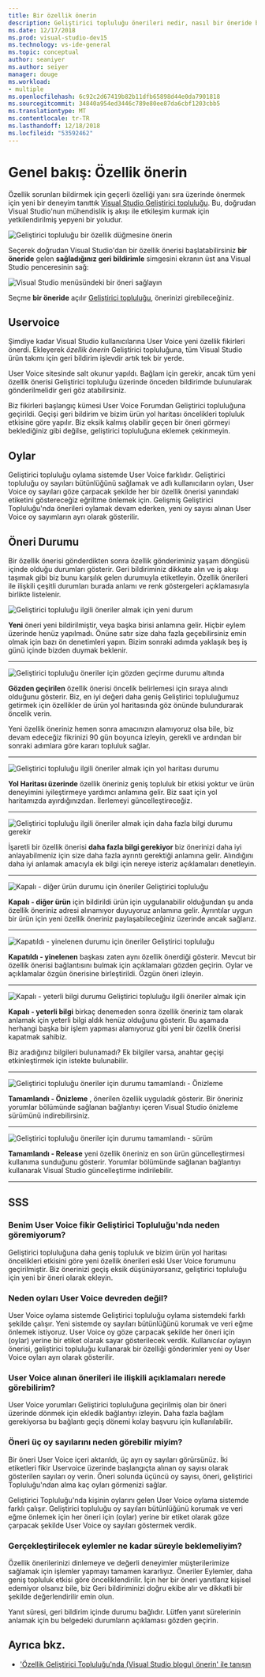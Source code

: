 ```yaml
---
title: Bir özellik önerin
description: Geliştirici topluluğu önerileri nedir, nasıl bir öneride bulunmak ve öneriler Visual Studio yol haritası, Microsoft tarafından nasıl kullanıldığını açıklar.
ms.date: 12/17/2018
ms.prod: visual-studio-dev15
ms.technology: vs-ide-general
ms.topic: conceptual
author: seaniyer
ms.author: seiyer
manager: douge
ms.workload:
- multiple
ms.openlocfilehash: 6c92c2d67419b82b11dfb65898d44e0da7901818
ms.sourcegitcommit: 34840a954ed3446c789e80ee87da6cbf1203cbb5
ms.translationtype: MT
ms.contentlocale: tr-TR
ms.lasthandoff: 12/18/2018
ms.locfileid: "53592462"
---
```

# <a name="overview-suggest-a-feature"></a>Genel bakış: Özellik önerin

Özellik sorunları bildirmek için geçerli özelliği yanı sıra üzerinde önermek için yeni bir deneyim tanıttık [Visual Studio Geliştirici topluluğu](https://developercommunity.visualstudio.com). Bu, doğrudan Visual Studio'nun mühendislik iş akışı ile etkileşim kurmak için yetkilendirilmiş yepyeni bir yoludur.

![Geliştirici topluluğu bir özellik düğmesine önerin](media/suggest-a-feature/suggest-feature-button.png)

Seçerek doğrudan Visual Studio'dan bir özellik önerisi başlatabilirsiniz **bir öneride** gelen **sağladığınız geri bildirimle** simgesini ekranın üst ana Visual Studio penceresinin sağ:

![Visual Studio menüsündeki bir öneri sağlayın](media/suggest-a-feature/provide-suggestion.png)

Seçme **bir öneride** açılır [Geliştirici topluluğu](https://developercommunity.visualstudio.com), önerinizi girebileceğiniz.

## <a name="user-voice"></a>Uservoice

Şimdiye kadar Visual Studio kullanıcılarına User Voice yeni özellik fikirleri önerdi. Ekleyerek *özellik önerin* Geliştirici topluluğuna, tüm Visual Studio ürün takımı için geri bildirim işlevdir artık tek bir yerde.

User Voice sitesinde salt okunur yapıldı. Bağlam için gerekir, ancak tüm yeni özellik önerisi Geliştirici topluluğu üzerinde önceden bildirimde bulunularak gönderilmelidir geri göz atabilirsiniz.

Biz fikirleri başlangıç kümesi User Voice Forumdan Geliştirici topluluğuna geçirildi. Geçişi geri bildirim ve bizim ürün yol haritası öncelikleri topluluk etkisine göre yapılır. Biz eksik kalmış olabilir geçen bir öneri görmeyi beklediğiniz gibi değilse, geliştirici topluluğuna eklemek çekinmeyin.

## <a name="votes"></a>Oylar

Geliştirici topluluğu oylama sistemde User Voice farklıdır. Geliştirici topluluğu oy sayıları bütünlüğünü sağlamak ve adlı kullanıcıların oyları, User Voice oy sayıları göze çarpacak şekilde her bir özellik önerisi yanındaki etiketini göstereceğiz eğriltme önlemek için. Gelişmiş Geliştirici Topluluğu'nda önerileri oylamak devam ederken, yeni oy sayısı alınan User Voice oy sayımların ayrı olarak gösterilir.

## <a name="suggestion-status"></a>Öneri Durumu

Bir özellik önerisi gönderdikten sonra özellik gönderiminiz yaşam döngüsü içinde olduğu durumları gösterir. Geri bildiriminiz dikkate alın ve iş akışı taşımak gibi biz bunu karşılık gelen durumuyla etiketleyin. Özellik önerileri ile ilişkili çeşitli durumları burada anlamı ve renk göstergeleri açıklamasıyla birlikte listelenir.

![Geliştirici topluluğu ilgili öneriler almak için yeni durum](../ide/media/SuggestStates/New.jpg)

**Yeni** öneri yeni bildirilmiştir, veya başka birisi anlamına gelir. Hiçbir eylem üzerinde henüz yapılmadı. Önüne satır size daha fazla geçebilirsiniz emin olmak için bazı ön denetimleri yapın. Bizim sonraki adımda yaklaşık beş iş günü içinde bizden duymak beklenir.

- - -

![Geliştirici topluluğu öneriler için gözden geçirme durumu altında](../ide/media/SuggestStates/UnderReview.jpg)

**Gözden geçirilen** özellik önerisi öncelik belirlemesi için sıraya alındı olduğunu gösterir. Biz, en iyi değeri daha geniş Geliştirici topluluğumuz getirmek için özellikler de ürün yol haritasında göz önünde bulundurarak öncelik verin.

Yeni özellik öneriniz hemen sonra amacınızın alamıyoruz olsa bile, biz devam edeceğiz fikrinizi 90 gün boyunca izleyin, gerekli ve ardından bir sonraki adımlara göre kararı topluluk sağlar.

- - -

![Geliştirici topluluğu ilgili öneriler almak için yol haritası durumu](../ide/media/SuggestStates/OnRoadmap.jpg)

**Yol Haritası üzerinde** özellik öneriniz geniş topluluk bir etkisi yoktur ve ürün deneyimini iyileştirmeye yardımcı anlamına gelir. Biz saat için yol haritamızda ayırdığınızdan. İlerlemeyi güncelleştireceğiz.

- - -

![Geliştirici topluluğu ilgili öneriler almak için daha fazla bilgi durumu gerekir](../ide/media/SuggestStates/NeedMoreInfo.jpg)

İşaretli bir özellik önerisi **daha fazla bilgi gerekiyor** biz önerinizi daha iyi anlayabilmeniz için size daha fazla ayrıntı gerektiği anlamına gelir. Alındığını daha iyi anlamak amacıyla ek bilgi için nereye isteriz açıklamaları denetleyin.

- - -

![Kapalı - diğer ürün durumu için öneriler Geliştirici topluluğu](../ide/media/SuggestStates/ClosedOtherProduct.jpg)

**Kapalı - diğer ürün** için bildirildi ürün için uygulanabilir olduğundan şu anda özellik öneriniz adresi alınamıyor duyuyoruz anlamına gelir. Ayrıntılar uygun bir ürün için yeni özellik öneriniz paylaşabileceğiniz üzerinde ancak sağlarız.

- - -

![Kapatıldı - yinelenen durumu için öneriler Geliştirici topluluğu](../ide/media/SuggestStates/ClosedDuplicate.jpg)

**Kapatıldı - yinelenen** başkası zaten aynı özellik önerdiği gösterir. Mevcut bir özellik önerisi bağlantısını bulmak için açıklamaları gözden geçirin. Oylar ve açıklamalar özgün önerisine birleştirildi. Özgün öneri izleyin.

- - -

![Kapalı - yeterli bilgi durumu Geliştirici topluluğu ilgili öneriler almak için](../ide/media/SuggestStates/ClosedNotEnoughInfo.jpg)

**Kapalı - yeterli bilgi** birkaç denemeden sonra özellik öneriniz tam olarak anlamak için yeterli bilgi aldık henüz olduğunu gösterir. Bu aşamada herhangi başka bir işlem yapması alamıyoruz gibi yeni bir özellik önerisi kapatmak sahibiz.

Biz aradığınız bilgileri bulunamadı? Ek bilgiler varsa, anahtar geçişi etkinleştirmek için istekte bulunabilir.

- - -

![Geliştirici topluluğu öneriler için durumu tamamlandı - Önizleme](../ide/media/SuggestStates/CompletedPreview.jpg)

**Tamamlandı - Önizleme** , önerilen özellik uyguladık gösterir. Bir öneriniz yorumlar bölümünde sağlanan bağlantıyı içeren Visual Studio önizleme sürümünü indirebilirsiniz.

- - -

![Geliştirici topluluğu öneriler için durumu tamamlandı - sürüm](../ide/media/SuggestStates/CompletedRelease.jpg)

**Tamamlandı - Release** yeni özellik öneriniz en son ürün güncelleştirmesi kullanıma sunduğunu gösterir. Yorumlar bölümünde sağlanan bağlantıyı kullanarak Visual Studio güncelleştirme indirilebilir.

- - -

## <a name="faq"></a>SSS

### <a name="why-cant-i-see-my-user-voice-idea-in-developer-community"></a>Benim User Voice fikir Geliştirici Topluluğu'nda neden göremiyorum?

Geliştirici topluluğuna daha geniş topluluk ve bizim ürün yol haritası öncelikleri etkisini göre yeni özellik önerileri eski User Voice forumunu geçirilmiştir. Biz önerinizi geçiş eksik düşünüyorsanız, geliştirici topluluğu için yeni bir öneri olarak ekleyin.

### <a name="why-have-the-votes-not-been-carried-over-from-user-voice"></a>Neden oyları User Voice devreden değil?

User Voice oylama sistemde Geliştirici topluluğu oylama sistemdeki farklı şekilde çalışır. Yeni sistemde oy sayıları bütünlüğünü korumak ve veri eğme önlemek istiyoruz. User Voice oy göze çarpacak şekilde her öneri için (oylar) yerine bir etiket olarak sayar gösterilecek verdik. Kullanıcılar oylayın önerisi, geliştirici topluluğu kullanarak bir özelliği gönderimler yeni oy User Voice oyları ayrı olarak gösterilir.

### <a name="where-can-i-see-comments-associated-with-the-suggestions-imported-from-user-voice"></a>User Voice alınan önerileri ile ilişkili açıklamaları nerede görebilirim?

User Voice yorumları Geliştirici topluluğuna geçirilmiş olan bir öneri üzerinde dönmek için ekledik bağlantıyı izleyin. Daha fazla bağlam gerekiyorsa bu bağlantı geçiş dönemi kolay başvuru için kullanılabilir.

### <a name="why-can-i-see-three-vote-counts-for-a-suggestion"></a>Öneri üç oy sayılarını neden görebilir miyim?

Bir öneri User Voice içeri aktarıldı, üç ayrı oy sayıları görürsünüz. İki etiketleri fikir Uservoice üzerinde başlangıçta alınan oy sayısı olarak gösterilen sayıları oy verin. Öneri solunda üçüncü oy sayısı, öneri, geliştirici Topluluğu'ndan alma kaç oyları görmenizi sağlar.

Geliştirici Topluluğu'nda kişinin oylarını gelen User Voice oylama sistemde farklı çalışır. Geliştirici topluluğu oy sayıları bütünlüğünü korumak ve veri eğme önlemek için her öneri için (oylar) yerine bir etiket olarak göze çarpacak şekilde User Voice oy sayıları göstermek verdik.

### <a name="how-long-can-i-expect-actions-to-take"></a>Gerçekleştirilecek eylemler ne kadar süreyle beklemeliyim?

Özellik önerilerinizi dinlemeye ve değerli deneyimler müşterilerimize sağlamak için işlemler yapmayı tamamen kararlıyız. Öneriler Eylemler, daha geniş topluluk etkisi göre önceliklendirilir. İçin her bir öneri yanıtlarız kişisel edemiyor olsanız bile, biz Geri bildiriminizi doğru ekibe alır ve dikkatli bir şekilde değerlendirilir emin olun.

Yanıt süresi, geri bildirim içinde durumu bağlıdır. Lütfen yanıt sürelerinin anlamak için bu belgedeki durumların açıklaması gözden geçirin.

## <a name="see-also"></a>Ayrıca bkz.

- ['Özellik Geliştirici Topluluğu'nda (Visual Studio blogu) önerin' ile tanışın](https://blogs.msdn.microsoft.com/visualstudio/2018/10/09/introducing-suggest-a-feature-in-developer-community/?utm_source=vs_developer_news&utm_medium=referral)

